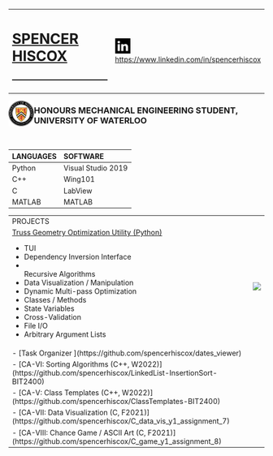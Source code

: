 <table>
 <tr>
  <td><h1><a href="https://www.linkedin.com/in/spencerhiscox/">SPENCER HISCOX &nbsp&nbsp&nbsp&nbsp&nbsp&nbsp&nbsp&nbsp&nbsp&nbsp&nbsp&nbsp&nbsp&nbsp&nbsp&nbsp&nbsp&nbsp&nbsp&nbsp&nbsp&nbsp&nbsp&nbsp&nbsp</a></h1></td>
  <td><a href="https://www.linkedin.com/in/spencerhiscox/"><img src="linkedIn_logo3.jpg" style="float" height="30" width="30">https://www.linkedin.com/in/spencerhiscox</a></td>
 </tr>
</table>
 

<!--![crest](University_of_Waterloo_seal.svg.png){width=150 height=150}-->
<a href="https://uwaterloo.ca/engineering/"><img style="float" src="University_of_Waterloo_seal.svg.png" height="50" width="50" align="left"></a><h3>HONOURS MECHANICAL ENGINEERING STUDENT, UNIVERSITY OF WATERLOO</h3><br />

| LANGUAGES | SOFTWARE |
| :---      | :---     |
| Python   | Visual Studio 2019 |
| C++      | Wing101 |
| C        | LabView |
| MATLAB   | MATLAB |

<table>
 <tr>
  <td>PROJECTS</td>
 </tr>
 <tr>
  <td>
<a href="https://github.com/spencerhiscox/TRUSS-ty-CALC/blob/master/TRUSS-ty-CALC_v1.3.4.py">Truss Geometry Optimization Utility (Python)</a>
    <ul>
    <li>TUI</li>
    <li>Dependency Inversion Interface</li>
    <li></li>Recursive Algorithms</li>
    <li>Data Visualization / Manipulation</li>
    <li>Dynamic Multi-pass Optimization</li>
    <li>Classes / Methods</li>
    <li>State Variables</li>
    <li>Cross-Validation</li>
    <li>File I/O</li>
    <li>Arbitrary Argument Lists</li>
    </ul>
  </td>
  <td>
   <a href="https://github.com/spencerhiscox/TRUSS-ty-CALC/blob/master/TRUSS-ty-CALC_v1.3.4.py"><img src="SSA_deflection_ACT2.png"></a>
  </td>
 </tr>
 <tr>
  <td>
- [Task Organizer <Python, current WIP>](https://github.com/spencerhiscox/dates_viewer)
  </td>
  <td>
  
  </td>
 </tr>
 <tr>
  <td>
- [CA-VI: Sorting Algorithms (C++, W2022)](https://github.com/spencerhiscox/LinkedList-InsertionSort-BIT2400)
  </td>
  <td>
   
  </td>
 </tr>
 <tr>
  <td>
- [CA-V: Class Templates (C++, W2022)](https://github.com/spencerhiscox/ClassTemplates-BIT2400)
  </td>
  <td>
   
  </td>
 </tr>
 <tr>
  <td>
- [CA-VII: Data Visualization (C, F2021)](https://github.com/spencerhiscox/C_data_vis_y1_assignment_7)
  </td>
  <td>
   
  </td>
 </tr>
 <tr>
  <td>
- [CA-VIII: Chance Game / ASCII Art (C, F2021)](https://github.com/spencerhiscox/C_game_y1_assignment_8)
  </td>
  <td>
   
  </td>
 </tr>
 </table>

<!--
**InochiFumetsu/InochiFumetsu** is a ✨ _special_ ✨ repository because its `README.md` (this file) appears on your GitHub profile.

Here are some ideas to get you started:

- 🔭 I’m currently working on ...
- 🌱 I’m currently learning ...
- 👯 I’m looking to collaborate on ...
- 🤔 I’m looking for help with ...
- 💬 Ask me about ...
- 📫 How to reach me: ...
- 😄 Pronouns: ...
- ⚡ Fun fact: ...
-->

